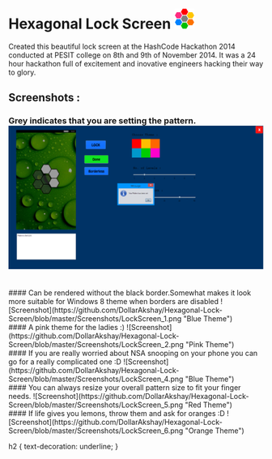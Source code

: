 # Hexagonal Lock Screen <img src="https://github.com/DollarAkshay/Hexagonal-Lock-Screen/blob/master/Screenshots/Icon.png" width="40px" height="40px"/>

Created this beautiful lock screen at the HashCode Hackathon 2014 conducted at PESIT college on 8th and 9th of November 2014.
It was a 24 hour hackathon full of excitement and inovative engineers hacking their way to glory.

## Screenshots :

### Grey indicates that you are setting the pattern.![Screenshot](https://github.com/DollarAkshay/Hexagonal-Lock-Screen/blob/master/Screenshots/LockScreen_3.png "Green Theme")
<br>
#### Can be rendered without the black border.Somewhat makes it look more suitable for Windows 8 theme when borders are disabled
![Screenshot](https://github.com/DollarAkshay/Hexagonal-Lock-Screen/blob/master/Screenshots/LockScreen_1.png "Blue Theme")
<br>
#### A pink theme for the ladies :)
![Screenshot](https://github.com/DollarAkshay/Hexagonal-Lock-Screen/blob/master/Screenshots/LockScreen_2.png "Pink Theme")
<br>
#### If you are really worried about NSA snooping on your phone you can go for a really complicated one :D
![Screenshot](https://github.com/DollarAkshay/Hexagonal-Lock-Screen/blob/master/Screenshots/LockScreen_4.png "Blue Theme")
<br>
#### You can always resize your overall pattern size to fit your finger needs.
![Screenshot](https://github.com/DollarAkshay/Hexagonal-Lock-Screen/blob/master/Screenshots/LockScreen_5.png "Red Theme")
<br>
#### If life gives you lemons, throw them and ask for oranges :D
![Screenshot](https://github.com/DollarAkshay/Hexagonal-Lock-Screen/blob/master/Screenshots/LockScreen_6.png "Orange Theme")

h2 { 
text-decoration: underline; 
}
